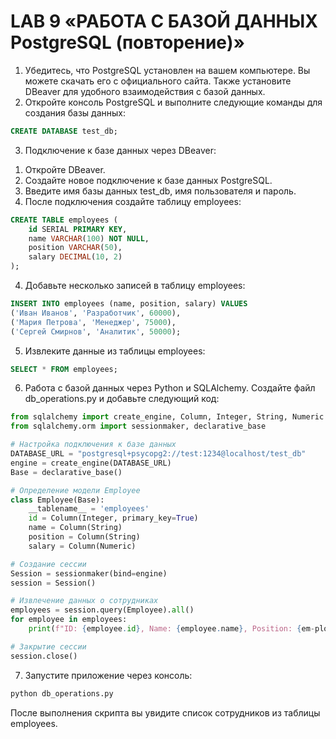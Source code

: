 # LAB 9 «РАБОТА С БАЗОЙ ДАННЫХ PostgreSQL (повторение)»

1. Убедитесь, что PostgreSQL установлен на вашем компьютере. Вы можете скачать его с официального сайта. Также установите DBeaver для удобного взаимодействия с базой данных.
2. Откройте консоль PostgreSQL и выполните следующие команды для создания базы данных:
```sql
CREATE DATABASE test_db;
```
3. Подключение к базе данных через DBeaver:
1) Откройте DBeaver.
2) Создайте новое подключение к базе данных PostgreSQL.
3) Введите имя базы данных test_db, имя пользователя и пароль.
4) После подключения создайте таблицу employees:
```sql
CREATE TABLE employees (
    id SERIAL PRIMARY KEY,
    name VARCHAR(100) NOT NULL,
    position VARCHAR(50),
    salary DECIMAL(10, 2)
);
```
4. Добавьте несколько записей в таблицу employees:
```sql
INSERT INTO employees (name, position, salary) VALUES 
('Иван Иванов', 'Разработчик', 60000),
('Мария Петрова', 'Менеджер', 75000),
('Сергей Смирнов', 'Аналитик', 50000);
```
5. Извлеките данные из таблицы employees:
```sql
SELECT * FROM employees;
```
6. Работа с базой данных через Python и SQLAlchemy. Создайте файл db_operations.py и добавьте следующий код:
```python
from sqlalchemy import create_engine, Column, Integer, String, Numeric
from sqlalchemy.orm import sessionmaker, declarative_base

# Настройка подключения к базе данных
DATABASE_URL = "postgresql+psycopg2://test:1234@localhost/test_db"
engine = create_engine(DATABASE_URL)
Base = declarative_base()

# Определение модели Employee
class Employee(Base):
    __tablename__ = 'employees'
    id = Column(Integer, primary_key=True)
    name = Column(String)
    position = Column(String)
    salary = Column(Numeric)

# Создание сессии
Session = sessionmaker(bind=engine)
session = Session()

# Извлечение данных о сотрудниках
employees = session.query(Employee).all()
for employee in employees:    
    print(f"ID: {employee.id}, Name: {employee.name}, Position: {em-ployee.position}, Salary: {employee.salary}")

# Закрытие сессии
session.close()
```
7. Запустите приложение через консоль:
```bash
python db_operations.py
```
После выполнения скрипта вы увидите список сотрудников из таблицы employees.
